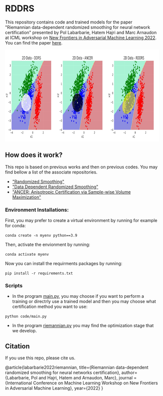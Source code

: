 # RDDRS
This repository contains code and trained models for the paper "Riemannian data-dependent randomized smoothing for neural network certification" presented by Pol Labarbarie, Hatem Hajri and Marc Arnaudon at ICML workshop on [New Frontiers in Adversarial Machine Learning 2022](https://advml-frontier.github.io/). You can find the paper [here](https://arxiv.org/pdf/2206.10235.pdf).

<p>
<img src="figures/merge_2D_data_small.jpg" height="300" width="896" >
</p>


## How does it work?

This repo is based on previous works and then on previous codes. You may find bellow a list of the associate repositories.

* ["Randomized Smoothing"](https://github.com/locuslab/smoothing)
* ["Data Dependent Randomized Smoothing"](https://github.com/MotasemAlfarra/Data_Dependent_Randomized_Smoothing)
* ["ANCER: Anisotropic Certification via Sample-wise Volume Maximization"](https://github.com/MotasemAlfarra/ANCER)

### Environment Installations:
First, you may prefer to create a virtual environment by running for example for conda: 

`conda create -n myenv python==3.9`

Then, activate the envionment by running:

`conda activate myenv`

Now you can install the requirments packages by running:

`pip install -r requirements.txt`

### Scripts

* In the program [main.py](code/main.py), you may choose if you want to perform a training or directrly use a trained model and then you may choose what certification method you want to use:

```python code/main.py ```  

* In the program [riemannian.py](code/riemannian.py) you may find the optimization stage that we develop.

## Citation

If you use this repo, please cite us. 

@article{labarbarie2022riemannian,
  title={Riemannian data-dependent randomized smoothing for neural networks certification},
  author={Labarbarie, Pol and Hajri, Hatem and Arnaudon, Marc},
  journal = {International Conference on Machine Learning Workshop on New Frontiers in Adversarial Machine Learning},
  year={2022}
}
